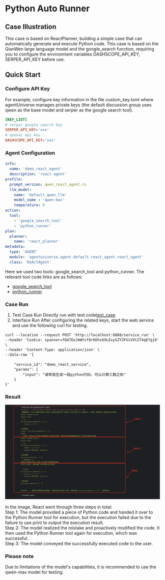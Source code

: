 # Python Auto Runner
## Case Illustration
This case is based on ReactPlanner, building a simple case that can automatically generate and execute Python code.
This case is based on the QianWen large language model and the google_search function, requiring you to configure the environment variables DASHSCOPE_API_KEY, SERPER_API_KEY before use.

## Quick Start
### Configure API Key
For example, configure key information in the file custom_key.toml where agentUniverse manages private keys (the default discussion group uses qwen as the base model and serper as the google search tool).
```toml
[KEY_LIST]
# serper google search key
SERPER_API_KEY='xxx'
# openai api key
DASHSCOPE_API_KEY='xxx'
```

### Agent Configuration
```yaml
info:
  name: 'demo_react_agent'
  description: 'react agent'
profile:
  prompt_version: qwen_react_agent.cn
  llm_model:
    name: 'default_qwen_llm'
    model_name : 'qwen-max'
    temperature: 0
action:
  tool:
    - 'google_search_tool'
    - 'python_runner'
plan:
  planner:
    name: 'react_planner'
metadata:
  type: 'AGENT'
  module: 'agentuniverse.agent.default.react_agent.react_agent'
  class: 'ReActAgent'
```

Here we used two tools: google_search_tool and python_runner. The relevant tool code links are as follows:
- [google_search_tool](../../../../sample_standard_app/app/core/tool/google_search_tool.yaml)
- [python_runner](../../../../sample_standard_app/app/core/tool/python_repl_tool.yaml)


### Case Run
1. Test Case Run
Directly run with test code[test_case](../../../../sample_standard_app/app/test/test_react_agent.py)
2. Interface Run
After configuring the related keys, start the web service and use the following curl for testing.
```shell
curl --location --request POST 'http://localhost:8888/service_run' \
--header 'Cookie: spanner=fQ47DxJmWYzf8rKDhs69LExySZYZFUiVXt2T4qEYgj0' \
--header 'Content-Type: application/json' \
--data-raw '{
    
    "service_id": "demo_react_service",
    "params": {
        "input": "请帮我生成一段python代码，可以计算三数之和"
    }
}'
```

### Result
![test_case](../../_picture/react_demo_step.png)

In the image, React went through three steps in total:  
Step 1: The model provided a piece of Python code and handed it over to the Python Runner tool for execution, but the execution failed due to the failure to use print to output the execution result.  
Step 2: The model realized the mistake and proactively modified the code. It then used the Python Runner tool again for execution, which was successful.  
Step 3: The model conveyed the successfully executed code to the user.  

### Please note
Due to limitations of the model's capabilities, it is recommended to use the qwen-max model for testing.
